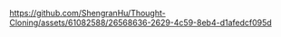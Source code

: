 

https://github.com/ShengranHu/Thought-Cloning/assets/61082588/26568636-2629-4c59-8eb4-d1afedcf095d

